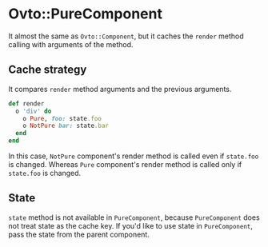 # Ovto::PureComponent

It almost the same as `Ovto::Component`, but it caches the `render` method calling with arguments of the method.


## Cache strategy

It compares `render` method arguments and the previous arguments.

```rb
def render
  o 'div' do
    o Pure, foo: state.foo
    o NotPure bar: state.bar
  end
end
```

In this case, `NotPure` component's render method is called even if `state.foo` is changed.
Whereas `Pure` component's render method is called only if `state.foo` is changed.


## State

`state` method is not available in `PureComponent`, because `PureComponent` does not treat state as the cache key.
If you'd like to use state in `PureComponent`, pass the state from the parent component.


